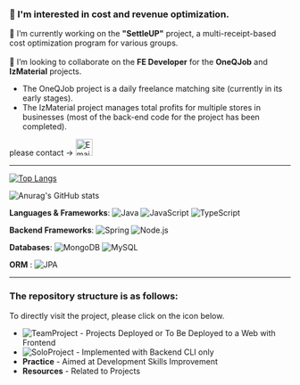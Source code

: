 ###  👋 I'm interested in cost and revenue optimization.


🔭  I’m currently working on the **"SettleUP"** project, a multi-receipt-based cost optimization program for various groups.</br> </br> 
👯  I’m looking to collaborate on the **FE Developer** for the **OneQJob** and **IzMaterial** projects. 

- The OneQJob project is a daily freelance matching site (currently in its early stages).</br>
- The IzMaterial project manages total profits for multiple stores in businesses (most of the back-end code for the project has been completed). </br>

please contact -> <a href="mailto:seodonghee45@nam.com">
  <img src="https://cdn.jsdelivr.net/gh/dmhendricks/signature-social-icons/icons/round-flat-filled/50px/mail.png" alt="Email" title="Send Email" width="30" height="30" />
</a>

-------------------------------------------------------------------------------------------------------------------------------------------------------------------------------------------

[![Top Langs](https://github-readme-stats.vercel.app/api/top-langs/?username=donghee9&layout=donut&theme=merko)](https://github.com/anuraghazra/github-readme-stats)

![Anurag's GitHub stats](https://github-readme-stats.vercel.app/api?username=donghee9&show_icons=true&theme=merko)

**Languages & Frameworks**: ![Java](https://img.shields.io/badge/Java-EE4266?style=flat-square&logo=Java&logoColor=white) ![JavaScript](https://img.shields.io/badge/JavaScript-FFD23F?style=flat-square&logo=JavaScript&logoColor=white) ![TypeScript](https://img.shields.io/badge/TypeScript-50C4ED?style=flat-square&logo=TypeScript&logoColor=white)

**Backend Frameworks**: ![Spring](https://img.shields.io/badge/Spring-337357?style=flat-square&logo=Spring&logoColor=white) ![Node.js](https://img.shields.io/badge/Node.js-A5DD9B?style=flat-square&logo=Node.js&logoColor=white)

**Databases**: ![MongoDB](https://img.shields.io/badge/MongoDB-78A083?style=flat-square&logo=MongoDB&logoColor=white) ![MySQL](https://img.shields.io/badge/MySQL-59B4C3?style=flat-square&logo=MySQL&logoColor=white)

**ORM** : ![JPA](https://img.shields.io/badge/JPA-000000?style=flat-square&logo=Jpa&logoColor=white)

---------------------------------------------------------------------------------------------------------------------------
### The repository structure is as follows:
To directly visit the project, please click on the icon below.
- ![TeamProject](https://img.shields.io/badge/TeamProject-EE4266?style=flat-square&logo=GitHub&logoColor=white) - Projects Deployed or To Be Deployed to a Web with Frontend
- ![SoloProject](https://img.shields.io/badge/SoloProject-3498DB?style=flat-square&logo=GitHub&logoColor=white) - Implemented with Backend CLI only
- **Practice** - Aimed at Development Skills Improvement</br>
- **Resources** - Related to Projects
